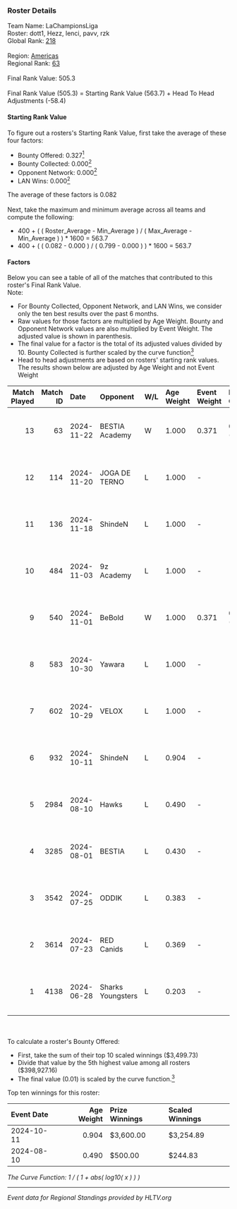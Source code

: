 ### Roster Details<br />
Team Name: LaChampionsLiga<br />
Roster: dott1, Hezz, lenci, pavv, rzk<br />
Global Rank: [218](../../standings_global_2024_11_25.md)<br />
<br />
Region: [Americas]( ../../standings_americas_2024_11_25.md)<br />
Regional Rank: [63]( ../../standings_americas_2024_11_25.md)<br />
<br />
Final Rank Value:  505.3<br />
<br />
Final Rank Value (505.3) = Starting Rank Value (563.7) + Head To Head Adjustments (-58.4)<br />

#### Starting Rank Value<br />
To figure out a rosters's Starting Rank Value, first take the average of these four factors:<br />
- Bounty Offered: 0.327[<sup>1</sup>](#table2)
- Bounty Collected: 0.000[<sup>2</sup>](#table1)
- Opponent Network: 0.000[<sup>2</sup>](#table1)
- LAN Wins: 0.000[<sup>2</sup>](#table1)

The average of these factors is 0.082<br />
<br />
Next, take the maximum and minimum average across all teams and compute the following:<br />
- 400 + ( ( Roster_Average - Min_Average ) / ( Max_Average - Min_Average ) ) * 1600 = 563.7
- 400 + ( ( 0.082 - 0.000 ) / ( 0.799 - 0.000 ) ) * 1600 = 563.7


#### Factors<br />
Below you can see a table of all of the matches that contributed to this roster's Final Rank Value.<br />
Note:<br />

- For Bounty Collected, Opponent Network, and LAN Wins, we consider only the ten best results over the past 6 months.
- Raw values for those factors are multiplied by Age Weight. Bounty and Opponent Network values are also multiplied by Event Weight. The adjusted value is shown in parenthesis.
- The final value for a factor is the total of its adjusted values divided by 10. Bounty Collected is further scaled by the curve function[<sup>3</sup>](#curveFunction)
- Head to head adjustments are based on rosters' starting rank values. The results shown below are adjusted by Age Weight and not Event Weight
<span id="table1"></span><br />


| Match Played | Match ID | Date       | Opponent          | W/L | Age Weight | Event Weight | Bounty Collected | Opponent Network | LAN Wins  | H2H Adj. | Roster                         |
| -: | -: | :- | :- | :- | :- | :- | :- | :- | :- | -: | :- |
|           13 |       63 | 2024-11-22 | BESTIA Academy    | W   | 1.000      | 0.371        | 0.000 (0.000)    | 0.000 (0.000)    | 0 (0.000) |     9.77 | dott1, Hezz, lenci, pavv, rzk  |
|           12 |      114 | 2024-11-20 | JOGA DE TERNO     | L   | 1.000      | -            | -                | -                | -         |   -11.94 | dott1, Hezz, lenci, pavv, rzk  |
|           11 |      136 | 2024-11-18 | ShindeN           | L   | 1.000      | -            | -                | -                | -         |    -6.34 | dott1, Hezz, lenci, pavv, rzk  |
|           10 |      484 | 2024-11-03 | 9z Academy        | L   | 1.000      | -            | -                | -                | -         |   -15.81 | dott1, Hezz, lenci, pavv, rzk  |
|            9 |      540 | 2024-11-01 | BeBold            | W   | 1.000      | 0.371        | 0.000 (0.000)    | 0.000 (0.000)    | 0 (0.000) |     9.50 | dott1, Hezz, lenci, pavv, rzk  |
|            8 |      583 | 2024-10-30 | Yawara            | L   | 1.000      | -            | -                | -                | -         |   -11.06 | dott1, Hezz, lenci, pavv, rzk  |
|            7 |      602 | 2024-10-29 | VELOX             | L   | 1.000      | -            | -                | -                | -         |   -15.73 | dott1, Hezz, lenci, pavv, rzk  |
|            6 |      932 | 2024-10-11 | ShindeN           | L   | 0.904      | -            | -                | -                | -         |    -6.91 | dott1, Hezz, lenci, pavv, rzk  |
|            5 |     2984 | 2024-08-10 | Hawks             | L   | 0.490      | -            | -                | -                | -         |    -5.72 | castrz, dott1, Hezz, pavv, rzk |
|            4 |     3285 | 2024-08-01 | BESTIA            | L   | 0.430      | -            | -                | -                | -         |    -0.71 | castrz, dott1, Hezz, pavv, rzk |
|            3 |     3542 | 2024-07-25 | ODDIK             | L   | 0.383      | -            | -                | -                | -         |    -0.77 | castrz, dott1, Hezz, pavv, rzk |
|            2 |     3614 | 2024-07-23 | RED Canids        | L   | 0.369      | -            | -                | -                | -         |    -0.25 | castrz, dott1, Hezz, pavv, rzk |
|            1 |     4138 | 2024-06-28 | Sharks Youngsters | L   | 0.203      | -            | -                | -                | -         |    -2.48 | castrz, dott1, Hezz, pavv, rzk |

<br />
<span id="table2"></span><br />
To calculate a roster's Bounty Offered:<br />

- First, take the sum of their top 10 scaled winnings ($3,499.73)
- Divide that value by the 5th highest value among all rosters ($398,927.16)
- The final value (0.01) is scaled by the curve function.[<sup>3</sup>](#curveFunction)

Top ten winnings for this roster:<br />

| Event Date | Age Weight | Prize Winnings | Scaled Winnings |
| :- | -: | :- | :- |
| 2024-10-11 |      0.904 | $3,600.00      | $3,254.89       |
| 2024-08-10 |      0.490 | $500.00        | $244.83         |


<span id="curveFunction"></span>_The Curve Function: 1 / ( 1 + abs( log10( x ) ) )_<br />

---
_Event data for Regional Standings provided by HLTV.org_<br />
